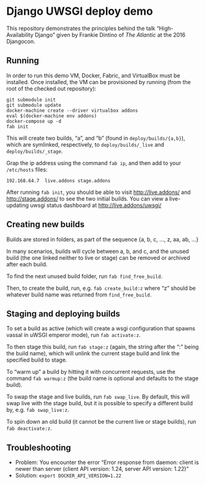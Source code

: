 # Django UWSGI deploy demo

This repository demonstrates the principles behind the talk “High-Availability
Django” given by Frankie Dintino of _The Atlantic_ at the 2016 Djangocon.

## Running

In order to run this demo VM, Docker, Fabric, and VirtualBox must be
installed. Once installed, the VM can be provisioned by running (from the
root of the checked out repository):

```shell
git submodule init
git submodule update
docker-machine create --driver virtualbox addons
eval $(docker-machine env addons)
docker-compose up -d
fab init
```

This will create two builds, “a”, and “b” (found in `deploy/builds/{a,b}`),
which are symlinked, respectively, to `deploy/builds/_live` and `deploy/builds/_stage`.

Grap the ip address using the command `fab ip`, and then add to your `/etc/hosts` files:

```
192.168.64.7  live.addons stage.addons
```

After running `fab init`, you should be able to visit http://live.addons/ and http://stage.addons/
to see the two initial builds. You can view a live-updating uwsgi status dashboard at
http://live.addons/uwsgi/

## Creating new builds

Builds are stored in folders, as part of the sequence {a, b, c, ..., z, aa, ab, ...}

In many scenarios, builds will cycle between a, b, and c, and the unused build
(the one linked neither to live or stage) can be removed or archived after each build.

To find the next unused build folder, run `fab find_free_build`. 

Then, to create the build, run, e.g. `fab create_build:z` where “z” should be
whatever build name was returned from `find_free_build`.

## Staging and deploying builds

To set a build as active (which will create a wsgi configuration that
spawns vassal in uWSGI emperor mode), run `fab activate:z`.

To then stage this build, run `fab stage:z` (again, the string after the “:”
being the build name), which will unlink the current stage build and link the
specified build to stage.

To “warm up” a build by hitting it with concurrent requests, use the command
`fab warmup:z` (the build name is optional and defaults to the stage build).

To swap the stage and live builds, run `fab swap_live`. By default, this will
swap live with the stage build, but it is possible to specify a different
build by, e.g. `fab swap_live:z`.

To spin down an old build (it cannot be the current live or stage builds), run
`fab deactivate:z`.

## Troubleshooting

* Problem: You encounter the error “Error response from daemon: client is newer than server (client API version: 1.24, server API version: 1.22)”
* Solution: `export DOCKER_API_VERSION=1.22`
